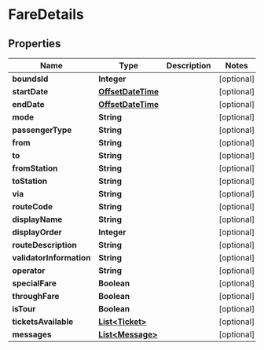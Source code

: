 
# FareDetails

## Properties
Name | Type | Description | Notes
------------ | ------------- | ------------- | -------------
**boundsId** | **Integer** |  |  [optional]
**startDate** | [**OffsetDateTime**](OffsetDateTime.md) |  |  [optional]
**endDate** | [**OffsetDateTime**](OffsetDateTime.md) |  |  [optional]
**mode** | **String** |  |  [optional]
**passengerType** | **String** |  |  [optional]
**from** | **String** |  |  [optional]
**to** | **String** |  |  [optional]
**fromStation** | **String** |  |  [optional]
**toStation** | **String** |  |  [optional]
**via** | **String** |  |  [optional]
**routeCode** | **String** |  |  [optional]
**displayName** | **String** |  |  [optional]
**displayOrder** | **Integer** |  |  [optional]
**routeDescription** | **String** |  |  [optional]
**validatorInformation** | **String** |  |  [optional]
**operator** | **String** |  |  [optional]
**specialFare** | **Boolean** |  |  [optional]
**throughFare** | **Boolean** |  |  [optional]
**isTour** | **Boolean** |  |  [optional]
**ticketsAvailable** | [**List&lt;Ticket&gt;**](Ticket.md) |  |  [optional]
**messages** | [**List&lt;Message&gt;**](Message.md) |  |  [optional]



